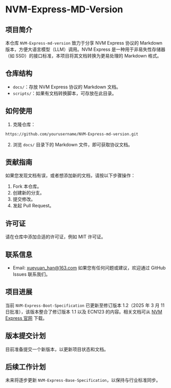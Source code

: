 # NVM-Express-MD-Version

## 项目简介
本仓库 `NVM-Express-md-version` 致力于分享 NVM Express 协议的 Markdown 版本，方便大语言模型（LLM）调用。NVM Express 是一种用于非易失性存储器（如 SSD）的接口标准，本项目将其文档转换为更易处理的 Markdown 格式。

## 仓库结构
- `docs/`：存放 NVM Express 协议的 Markdown 文档。
- `scripts/`：如果有文档转换脚本，可存放在此目录。

## 如何使用
1. 克隆仓库：
```bash
https://github.com/yourusername/NVM-Express-md-version.git
```
2. 浏览 `docs/` 目录下的 Markdown 文件，即可获取协议文档。

## 贡献指南
如果您发现文档有误，或者想添加新的文档，请按以下步骤操作：
1. Fork 本仓库。
2. 创建新的分支。
3. 提交修改。
4. 发起 Pull Request。

## 许可证
请在仓库中添加合适的许可证，例如 MIT 许可证。

## 联系信息
 - Email: xueyuan_han@163.com
如果您有任何问题或建议，欢迎通过 GitHub Issues 联系我们。


## 项目进展
当前 `NVM-Express-Boot-Specification` 已更新至修订版本 1.2（2025 年 3 月 11 日批准），该版本整合了修订版本 1.1 以及 ECN123 的内容。相关文档可从 [NVM Express 官网](https://nvmexpress.org) 下载。

## 版本提交计划
目前准备提交一个新版本，以更新项目状态和文档。

## 后续工作计划
未来将逐步更新 `NVM-Express-Base-Specification`，以保持与行业标准同步。

